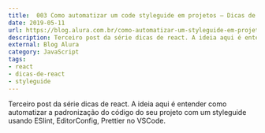 ```yaml
---
title:  003 Como automatizar um code styleguide em projetos – Dicas de React
date: 2019-05-11
url: https://blog.alura.com.br/como-automatizar-um-styleguide-em-projetos-dicas-de-react-003/
description: Terceiro post da série dicas de react. A ideia aqui é entender como automatizar a padronização do código do seu projeto com um styleguide usando ESlint, EditorConfig, Prettier no VSCode.
external: Blog Alura
category: JavaScript
tags:
- react
- dicas-de-react
- styleguide
---
```


Terceiro post da série dicas de react. A ideia aqui é entender como automatizar a padronização do código do seu projeto com um styleguide usando ESlint, EditorConfig, Prettier no VSCode.
